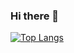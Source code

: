 ### Hi there 👋
[![Top Langs](https://github-readme-stats.vercel.app/api/top-langs/?username=w8f&?hide=VBA)](https://github.com/w8f/github-readme-stats)
<!--
**w8f/w8f** is a ✨ _special_ ✨ repository because its `README.md` (this file) appears on your GitHub profile.

Here are some ideas to get you started:

- 🔭 I’m currently working on ...
- 🌱 I’m currently learning ...
- 👯 I’m looking to collaborate on ...
- 🤔 I’m looking for help with ...
- 💬 Ask me about ...
- 📫 How to reach me: ...
- 😄 Pronouns: ...
- ⚡ Fun fact: ...
-->
